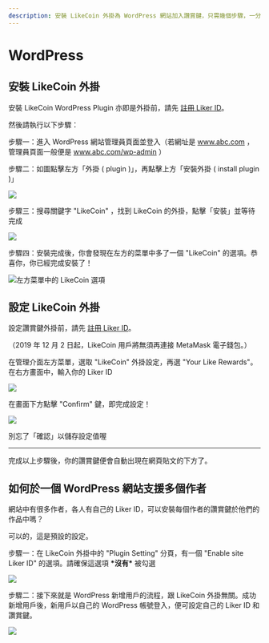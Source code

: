 ```yaml
---
description: 安裝 LikeCoin 外掛為 WordPress 網站加入讚賞鍵，只需幾個步驟，一分鐘之內
---
```


# WordPress

## 安裝 LikeCoin 外掛

安裝 LikeCoin WordPress Plugin 亦即是外掛前，請先 [註冊 Liker ID](https://docs.like.co/v/zh/user-guide/liker-id/how-to-register-a-liker-id)。

然後請執行以下步驟：

步驟一：進入 WordPress 網站管理員頁面並登入（若網址是 www.abc.com ，管理員頁面一般便是 www.abc.com/wp-admin ）  
  
步驟二：如圖點擊左方「外掛 \( plugin \)」，再點擊上方「安裝外掛 \( install plugin \)」

![](https://downloads.intercomcdn.com/i/o/72823649/de9b920907d2af82226ac75d/image.png)

步驟三：搜尋關鍵字 "LikeCoin" ，找到 LikeCoin 的外掛，點擊「安裝」並等待完成

![](https://downloads.intercomcdn.com/i/o/72829954/b4eb1f0016d9d8625fbae18d/image+%281%29.png)

步驟四：安裝完成後，你會發現在左方的菜單中多了一個 "LikeCoin" 的選項。恭喜你，你已經完成安裝了！  


![ &#x5DE6;&#x65B9;&#x83DC;&#x55AE;&#x4E2D;&#x7684; LikeCoin &#x9078;&#x9805;](https://downloads.intercomcdn.com/i/o/78316704/563d879f9e38b9a1095c47be/menu+choice.png)

## 設定 LikeCoin 外掛 <a id="448e"></a>

設定讚賞鍵外掛前，請先 [註冊 Liker ID](https://docs.like.co/v/zh/user-guide/liker-id/how-to-register-a-liker-id)。

（2019 年 12 月 2 日起，LikeCoin 用戶將無須再連接 MetaMask 電子錢包。）

在管理介面左方菜單，選取 "LikeCoin" 外掛設定，再選 "Your Like Rewards"。在右方畫面中，輸入你的 Liker ID

![](https://downloads.intercomcdn.com/i/o/169029380/cb32c7bb0355af7cc8fcd90a/image.png)

在畫面下方點擊 "Confirm" 鍵，即完成設定！

![](https://downloads.intercomcdn.com/i/o/169030016/a06e41a0df716187532d749b/image.png)

別忘了「確認」以儲存設定值喔

-------------------------

完成以上步驟後，你的讚賞鍵便會自動出現在網頁貼文的下方了。

## 如何於一個 WordPress 網站支援多個作者

網站中有很多作者，各人有自己的 Liker ID，可以安裝每個作者的讚賞鍵於他們的作品中嗎？

可以的，這是預設的設定。  
  
步驟一：在 LikeCoin 外掛中的 "Plugin Setting" 分頁，有一個 "Enable site Liker ID" 的選項。請確保這選項 **\*沒有\*** 被勾選

![](https://downloads.intercomcdn.com/i/o/136642368/d706b1b2fce0cc75ee5b41f8/image.png)

步驟二：接下來就是 WordPress 新增用戶的流程，跟 LikeCoin 外掛無關。成功新增用戶後，新用戶以自己的 WordPress 帳號登入，便可設定自己的 Liker ID 和讚賞鍵。  


![](https://downloads.intercomcdn.com/i/o/136642597/50fe2f0401676caf9ebf86f6/image.png)

